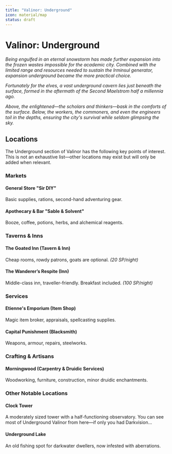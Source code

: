 ```yaml
---
title: "Valinor: Underground"
icon: material/map
status: draft
---
```


# Valinor: Underground

*Being engulfed in an eternal snowstorm has made further expansion into the frozen wastes impossible for the academic city. Combined with the limited range and resources needed to sustain the Irminsul generator, expansion underground became the more practical choice.*  

*Fortunately for the elves, a vast underground cavern lies just beneath the surface, formed in the aftermath of the Second Maelstrom half a millennia ago.*  

*Above, the enlightened—the scholars and thinkers—bask in the comforts of the surface. Below, the workers, the commoners, and even the engineers toil in the depths, ensuring the city's survival while seldom glimpsing the sky.*  

## Locations

The Underground section of Valinor has the following key points of interest. This is not an exhaustive list—other locations may exist but will only be added when relevant.

### Markets

#### General Store "Sir DIY"

Basic supplies, rations, second-hand adventuring gear.  

#### Apothecary & Bar "Sable & Solvent"

Booze, coffee, potions, herbs, and alchemical reagents.  

### Taverns & Inns

#### The Goated Inn (Tavern & Inn)

Cheap rooms, rowdy patrons, goats are optional. *(20 SP/night)*  

#### The Wanderer’s Respite (Inn)

Middle-class inn, traveller-friendly. Breakfast included. *(100 SP/night)*  

### Services

#### Etienne's Emporium (Item Shop)

Magic item broker, appraisals, spellcasting supplies.  

#### Capital Punishment (Blacksmith)

Weapons, armour, repairs, steelworks.  

### Crafting & Artisans

#### Morningwood (Carpentry & Druidic Services)

Woodworking, furniture, construction, minor druidic enchantments.  

### Other Notable Locations

<!---

#### Bannockburn's Initiative Inc. Safehouse

A heavily fortified bunker concealed beneath the guise of a decrepit building. This covert branch office serves as a crucial hub for the corporation, stocked with essential supplies—food, medicine, and clothing—alongside weapons and specialised equipment.

--->

#### Clock Tower

A moderately sized tower with a half-functioning observatory. You can see most of Underground Valinor from here—if only you had Darkvision...  

#### Underground Lake

An old fishing spot for darkwater dwellers, now infested with aberrations.  


